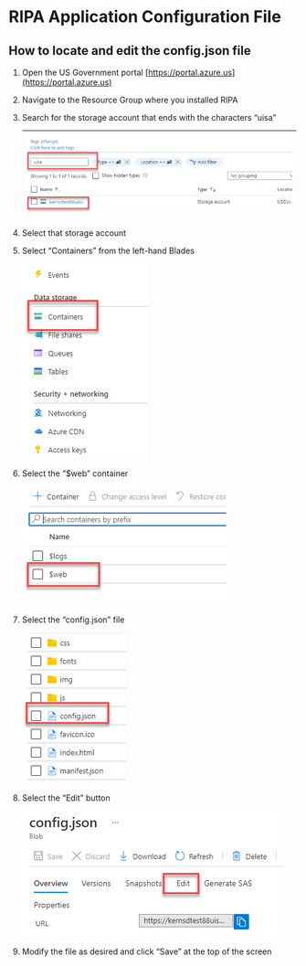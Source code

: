 # RIPA Application Configuration File

## How to locate and edit the config.json file

1. Open the US Government portal [https://portal.azure.us](https://portal.azure.us)
2. Navigate to the Resource Group where you installed RIPA
3. Search for the storage account that ends with the characters “uisa”

   | ![Step 1](/Documentation/assets/RIPA-App-Config-Step-01.png) |
   |-

4. Select that storage account
5. Select “Containers” from the left-hand Blades

   ![Step 2](/Documentation/assets/RIPA-App-Config-Step-02.png)

6. Select the “$web” container

   ![Step 3](/Documentation/assets/RIPA-App-Config-Step-03.png)

7. Select the “config.json” file

   ![Step 4](/Documentation/assets/RIPA-App-Config-Step-04.png)

8. Select the “Edit” button

   ![Step 5](/Documentation/assets/RIPA-App-Config-Step-05.png)

9. Modify the file as desired and click “Save” at the top of the screen
